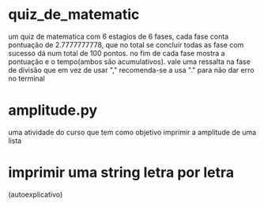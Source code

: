 ﻿# quiz_de_matematic
um quiz de matematica com 6 estagios de 6 fases, cada fase conta pontuação de 2.7777777778, que no total se concluir todas as fase com sucesso dá num total de 100 pontos. no fim de cada fase mostra a pontuação e o tempo(ambos são acumulativos). vale uma ressalta na fase de divisão que em vez de usar "," recomenda-se a usa "." para não dar erro no terminal 


# amplitude.py

uma atividade do curso que tem como objetivo imprimir a amplitude de uma lista

# imprimir uma string letra por letra
(autoexplicativo)
